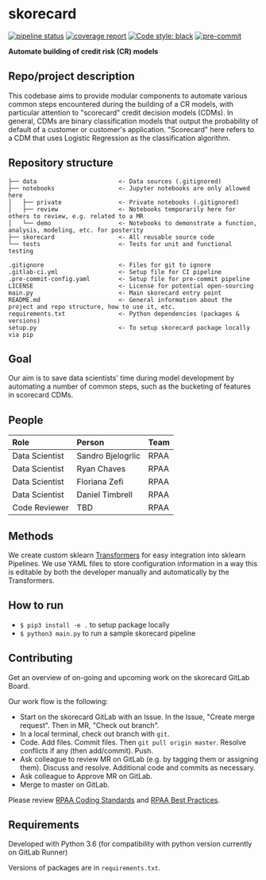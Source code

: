 # skorecard

[![pipeline status](https://gitlab.ing.net/RiskandPricingAdvancedAnalytics/skorecard/badges/master/pipeline.svg)](https://gitlab.ing.net/RiskandPricingAdvancedAnalytics/skorecard/commits/master)
[![coverage report](https://gitlab.ing.net/RiskandPricingAdvancedAnalytics/skorecard/badges/master/coverage.svg)](https://gitlab.ing.net/RiskandPricingAdvancedAnalytics/skorecard/commits/master)
[![Code style: black](https://img.shields.io/badge/code%20style-black-000000.svg)](https://github.com/psf/black)
[![pre-commit](https://img.shields.io/badge/pre--commit-enabled-brightgreen?logo=pre-commit&logoColor=white)](https://github.com/pre-commit/pre-commit)

**Automate building of credit risk (CR) models**


## Repo/project description

This codebase aims to provide modular components to automate various common steps encountered during the building of a 
CR models, with particular attention to "scorecard" credit decision models (CDMs). In general, CDMs are binary 
classification models that output the probability of default of a customer or customer's application. "Scorecard" here
refers to a CDM that uses Logistic Regression as the classification algorithm.


## Repository structure

``` nohighlight
├── data                       <- Data sources (.gitignored)
├── notebooks                  <- Jupyter notebooks are only allowed here
│   ├── private                <- Private notebooks (.gitignored)
│   ├── review                 <- Notebooks temporarily here for others to review, e.g. related to a MR
│   └── demo                   <- Notebooks to demonstrate a function, analysis, modeling, etc. for posterity
├── skorecard                  <- All reusable source code
└── tests                      <- Tests for unit and functional testing
   
.gitignore                     <- Files for git to ignore
.gitlab-ci.yml                 <- Setup file for CI pipeline
.pre-commit-config.yaml        <- Setup file for pre-commit pipeline
LICENSE                        <- License for potential open-sourcing
main.py                        <- Main skorecard entry point
README.md                      <- General information about the project and repo structure, how to use it, etc.
requirements.txt               <- Python dependencies (packages & versions)
setup.py                       <- To setup skorecard package locally via pip
```


## Goal

Our aim is to save data scientists' time during model development by automating a number of common steps, such as the
bucketing of features in scorecard CDMs.


## People

| Role              | Person              | Team           |
| :---------------- | :------------------ | :------------- |
| Data Scientist    | Sandro Bjelogrlic   | RPAA           |
| Data Scientist    | Ryan Chaves         | RPAA           |
| Data Scientist    | Floriana Zefi       | RPAA           |
| Data Scientist    | Daniel Timbrell     | RPAA           |
| Code Reviewer     | TBD                 | RPAA           |


## Methods

We create custom sklearn [Transformers](https://scikit-learn.org/stable/data_transforms.html) for easy integration into
sklearn Pipelines. We use YAML files to store configuration information in a way this is editable by both the developer
manually and automatically by the Transformers.


## How to run

* `$ pip3 install -e .` to setup package locally
* `$ python3 main.py` to run a sample skorecard pipeline


## Contributing

Get an overview of on-going and upcoming work on the skorecard GitLab Board.

Our work flow is the following:
* Start on the skorecard GitLab with an Issue. In the Issue, "Create merge request". Then in MR, "Check out branch".
* In a local terminal, check out branch with `git`.
* Code. Add files. Commit files. Then `git pull origin master`. Resolve conflicts if any (then add/commit). Push.
* Ask colleague to review MR on GitLab (e.g. by tagging them or assigning them). Discuss and resolve. Additional code
and commits as necessary.
* Ask colleague to Approve MR on GitLab.
* Merge to master on GitLab.

Please review [RPAA Coding Standards](https://confluence.europe.intranet/display/RPAT/RPAA+Coding+Standards) and
[RPAA Best Practices](https://confluence.europe.intranet/display/RPAT/RPAA+Best+Practices).


## Requirements

Developed with Python 3.6 (for compatibility with python version currently on GitLab Runner)

Versions of packages are in `requirements.txt`.

